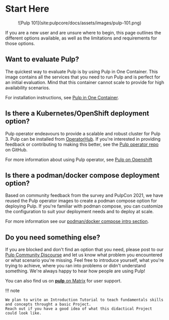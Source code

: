 # Start Here

<figure markdown="span">
  ![Pulp 101](site:pulpcore/docs/assets/images/pulp-101.png)
  <!-- <figcaption>Image caption</figcaption> -->
</figure>

If you are a new user and are unsure where to begin, this page outlines the different options available, as well as the limitations and requirements for those options.

## Want to evaluate Pulp?

The quickest way to evaluate Pulp is by using Pulp in One Container.
This image contains all the services that you need to run Pulp and is perfect for an initial evaluation.
Mind that this container cannot scale to provide for high availability scenarios.

For installation instructions, see
[Pulp in One Container](site:pulp-oci-images/docs/admin/tutorials/quickstart/).

## Is there a Kubernetes/OpenShift deployment option?

Pulp operator endeavours to provide a scalable and robust cluster for Pulp 3.
Pulp can be installed from [OperatorHub](https://operatorhub.io/operator/pulp-operator).
If you're interested in providing feedback or contributing to making this better, see the
[Pulp operator repo](https://github.com/pulp/pulp-operator) on GitHub.

For more information about using Pulp operator, see
[Pulp on Openshift](site:pulp-operator/docs/admin/tutorials/quickstart-openshift/)

## Is there a podman/docker compose deployment option?

Based on community feedback from the survey and PulpCon 2021, we have reused the Pulp operator images to create a podman compose option for deploying Pulp.
If you're familiar with podman compose, you can customize the configuration to suit your deployment needs and to deploy at scale.

For more information see our
[podman/docker compose intro section](site:pulp-oci-images/docs/admin/tutorials/quickstart/#podman-or-docker-compose).

## Do you need something else?

If you are blocked and don't find an option that you need, please post to our [Pulp Community Discourse](https://discourse.pulpproject.org) and let us know what problem you encountered or what scenario you're missing. Feel free to introduce yourself, what you're trying to achieve, where you ran into problems or didn't understand something. We're always happy to hear how people are using Pulp!

You can also find us on [**pulp** on Matrix](https://matrix.to/#/!HWvLQmBGVPfJfTQBAu:matrix.org) for user support.

!!! note

    We plan to write an Introduction Tutorial to teach fundamentals skills and concepts throught a basic Project.
    Reach out if you have a good idea of what this didactical Project could look like.

